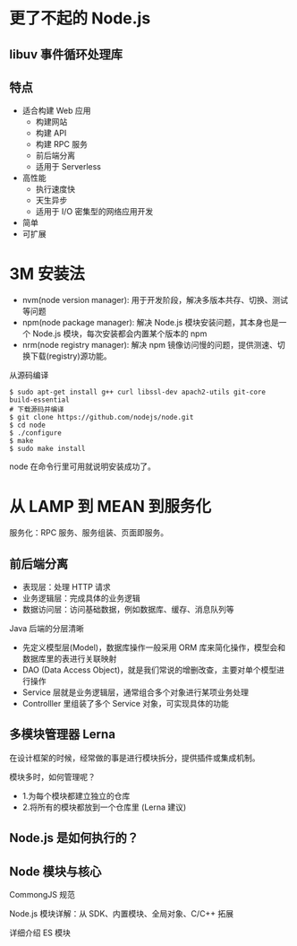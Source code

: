# 更了不起的 Node.js

## libuv 事件循环处理库

## 特点

- 适合构建 Web 应用
    - 构建网站
    - 构建 API
    - 构建 RPC 服务
    - 前后端分离
    - 适用于 Serverless
- 高性能
    - 执行速度快
    - 天生异步
    - 适用于 I/O 密集型的网络应用开发
- 简单
- 可扩展

# 3M 安装法

- nvm(node version manager): 用于开发阶段，解决多版本共存、切换、测试等问题
- npm(node package manager): 解决 Node.js 模块安装问题，其本身也是一个 Node.js 模块，每次安装都会内置某个版本的 npm
- nrm(node registry manager): 解决 npm 镜像访问慢的问题，提供测速、切换下载(registry)源功能。

从源码编译

    $ sudo apt-get install g++ curl libssl-dev apach2-utils git-core build-essential
    # 下载源码并编译
    $ git clone https://github.com/nodejs/node.git
    $ cd node
    $ ./configure
    $ make 
    $ sudo make install

node 在命令行里可用就说明安装成功了。

# 从 LAMP 到 MEAN 到服务化

服务化：RPC 服务、服务组装、页面即服务。

## 前后端分离

- 表现层：处理 HTTP 请求
- 业务逻辑层：完成具体的业务逻辑
- 数据访问层：访问基础数据，例如数据库、缓存、消息队列等

Java 后端的分层清晰

- 先定义模型层(Model)，数据库操作一般采用 ORM 库来简化操作，模型会和数据库里的表进行关联映射
- DAO (Data Access Object)，就是我们常说的增删改查，主要对单个模型进行操作
- Service 层就是业务逻辑层，通常组合多个对象进行某项业务处理
- Controlller 里组装了多个 Service 对象，可实现具体的功能

## 多模块管理器 Lerna

在设计框架的时候，经常做的事是进行模块拆分，提供插件或集成机制。

模块多时，如何管理呢？

- 1.为每个模块都建立独立的仓库
- 2.将所有的模块都放到一个仓库里 (Lerna 建议)

## Node.js 是如何执行的？

## Node 模块与核心

CommongJS 规范

Node.js 模块详解：从 SDK、内置模块、全局对象、C/C++ 拓展

详细介绍 ES 模块